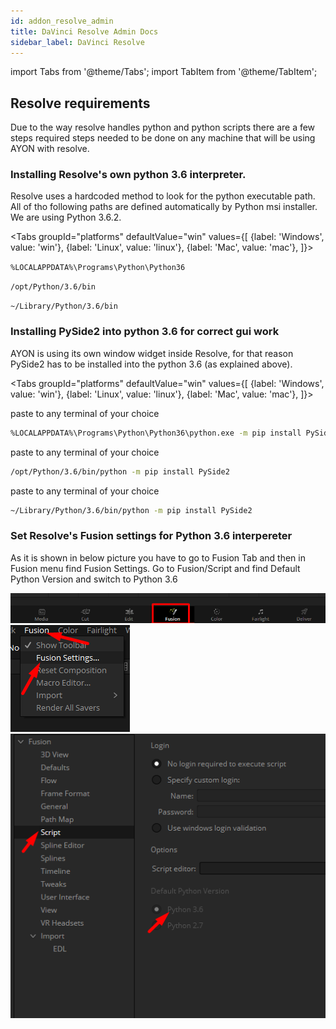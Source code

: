 ```yaml
---
id: addon_resolve_admin
title: DaVinci Resolve Admin Docs
sidebar_label: DaVinci Resolve
---
```


import Tabs from '@theme/Tabs';
import TabItem from '@theme/TabItem';

## Resolve requirements
Due to the way resolve handles python and python scripts there are a few steps required steps needed to be done on any machine that will be using AYON with resolve.

### Installing Resolve's own python 3.6 interpreter.
Resolve uses a hardcoded method to look for the python executable path. All of tho following paths are defined automatically by Python msi installer. We are using Python 3.6.2.

<Tabs
  groupId="platforms"
  defaultValue="win"
  values={[
    {label: 'Windows', value: 'win'},
    {label: 'Linux', value: 'linux'},
    {label: 'Mac', value: 'mac'},
  ]}>

<TabItem value="win">

`%LOCALAPPDATA%\Programs\Python\Python36`

</TabItem>
<TabItem value="linux">

`/opt/Python/3.6/bin`

</TabItem>
<TabItem value="mac">

`~/Library/Python/3.6/bin`

</TabItem>
</Tabs>


### Installing PySide2 into python 3.6 for correct gui work

AYON is using its own window widget inside Resolve, for that reason PySide2 has to be installed into the python 3.6 (as explained above).

<Tabs
  groupId="platforms"
  defaultValue="win"
  values={[
    {label: 'Windows', value: 'win'},
    {label: 'Linux', value: 'linux'},
    {label: 'Mac', value: 'mac'},
  ]}>

<TabItem value="win">

paste to any terminal of your choice

```bash
%LOCALAPPDATA%\Programs\Python\Python36\python.exe -m pip install PySide2
```

</TabItem>
<TabItem value="linux">

paste to any terminal of your choice

```bash
/opt/Python/3.6/bin/python -m pip install PySide2
```

</TabItem>
<TabItem value="mac">

paste to any terminal of your choice

```bash
~/Library/Python/3.6/bin/python -m pip install PySide2
```

</TabItem>
</Tabs>

<div class="row markdown">

### Set Resolve's Fusion settings for Python 3.6 interpereter

<div class="col col--6 markdown">


As it is shown in below picture you have to go to Fusion Tab and then in Fusion menu find Fusion Settings. Go to Fusion/Script and find Default Python Version and switch to Python 3.6

</div>

<div class="col col--6 markdown">

![Create menu](assets/resolve_fusion_tab.png)
![Create menu](assets/resolve_fusion_menu.png)
![Create menu](assets/resolve_fusion_script_settings.png)

</div>
</div>